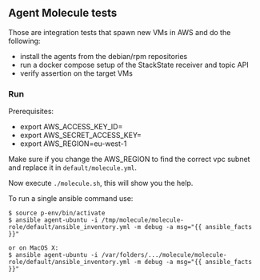 Agent Molecule tests
--------------------

Those are integration tests that spawn new VMs in AWS and do the following:

* install the agents from the debian/rpm repositories
* run a docker compose setup of the StackState receiver and topic API
* verify assertion on the target VMs

### Run

Prerequisites:

* export AWS_ACCESS_KEY_ID=
* export AWS_SECRET_ACCESS_KEY=
* export AWS_REGION=eu-west-1

Make sure if you change the AWS_REGION to find the correct vpc subnet and replace it in `default/molecule.yml`.

Now execute `./molecule.sh`, this will show you the help.

To run a single ansible command use:

    $ source p-env/bin/activate
    $ ansible agent-ubuntu -i /tmp/molecule/molecule-role/default/ansible_inventory.yml -m debug -a msg="{{ ansible_facts }}"
    
    or on MacOS X:
    $ ansible agent-ubuntu -i /var/folders/.../molecule/molecule-role/default/ansible_inventory.yml -m debug -a msg="{{ ansible_facts }}"
